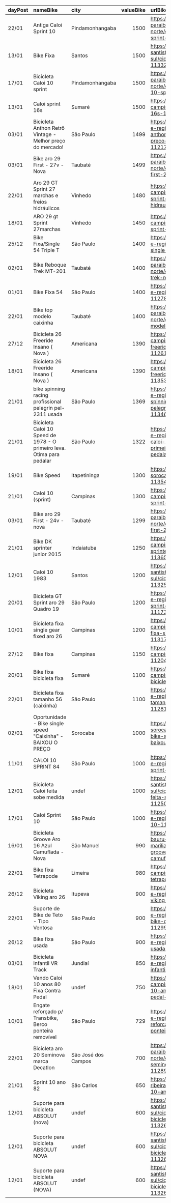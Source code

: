 | dayPost   | nameBike                                                               | city                |   valueBike | urlBike                                                                                                                          |
|:----------|:-----------------------------------------------------------------------|:--------------------|------------:|:---------------------------------------------------------------------------------------------------------------------------------|
| 22/01     | Antiga Caloi Sprint 10                                                 | Pindamonhangaba     |        1500 | https://sp.olx.com.br/vale-do-paraiba-e-litoral-norte/ciclismo/antiga-caloi-sprint-10-1130795795                                 |
| 13/01     | Bike Fixa                                                              | Santos              |        1500 | https://sp.olx.com.br/baixada-santista-e-litoral-sul/ciclismo/bike-fixa-1133214645                                               |
| 17/01     | Bicicleta Caloi 10 sprint                                              | Pindamonhangaba     |        1500 | https://sp.olx.com.br/vale-do-paraiba-e-litoral-norte/ciclismo/bicicleta-caloi-10-sprint-1126508781                              |
| 13/01     | Caloi sprint 16s                                                       | Sumaré              |        1500 | https://sp.olx.com.br/grande-campinas/ciclismo/caloi-sprint-16s-1133198683                                                       |
| 03/01     | Bicicleta Anthon Retrô Vintage - Melhor preço do mercado!              | São Paulo           |        1499 | https://sp.olx.com.br/sao-paulo-e-regiao/ciclismo/bicicleta-anthon-retro-vintage-melhor-preco-do-mercado-1121741637              |
| 03/01     | Bike aro 29 First - 27v - Nova                                         | Taubaté             |        1499 | https://sp.olx.com.br/vale-do-paraiba-e-litoral-norte/ciclismo/bike-aro-29-first-27v-nova-1128551313                             |
| 22/01     | Aro 29 GT Sprint 27 marchas e freios hidráulicos                       | Vinhedo             |        1480 | https://sp.olx.com.br/grande-campinas/ciclismo/aro-29-gt-sprint-27-marchas-e-freios-hidraulicos-1136858134                       |
| 18/01     | ARO 29 gt Sprint 27marchas                                             | Vinhedo             |        1450 | https://sp.olx.com.br/grande-campinas/ciclismo/aro-29-gt-sprint-27marchas-1135332467                                             |
| 25/12     | Bike Fixa/Single 54 Triple T                                           | São Paulo           |        1400 | https://sp.olx.com.br/sao-paulo-e-regiao/ciclismo/bike-fixa-single-54-triple-t-1125525265                                        |
| 02/01     | Bike Reboque Trek MT-201                                               | Taubaté             |        1400 | https://sp.olx.com.br/vale-do-paraiba-e-litoral-norte/ciclismo/bike-reboque-trek-mt-201-1127933093                               |
| 01/01     | Bike Fixa 54                                                           | São Paulo           |        1400 | https://sp.olx.com.br/sao-paulo-e-regiao/ciclismo/bike-fixa-54-1127811489                                                        |
| 22/01     | Bike top modelo caixinha                                               | Taubaté             |        1400 | https://sp.olx.com.br/vale-do-paraiba-e-litoral-norte/ciclismo/bike-top-modelo-caixinha-1136734446                               |
| 27/12     | Bicicleta 26 Freeride Insano ( Nova )                                  | Americana           |        1390 | https://sp.olx.com.br/grande-campinas/ciclismo/bicicleta-26-freeride-insano-nova-1126109652                                      |
| 18/01     | Bicicleta 26 Freeride Insano ( Nova )                                  | Americana           |        1390 | https://sp.olx.com.br/grande-campinas/ciclismo/bicicleta-26-freeride-insano-nova-1135379415                                      |
| 21/01     | bike spinning racing profissional pelegrin pel-2311 usada              | São Paulo           |        1369 | https://sp.olx.com.br/sao-paulo-e-regiao/ciclismo/bike-spinning-racing-profissional-pelegrin-pel-2311-usada-1134683456           |
| 21/01     | Bicicleta Caloi 10 Speed de 1978 - O primeiro leva. Otima para pedalar | São Paulo           |        1322 | https://sp.olx.com.br/sao-paulo-e-regiao/ciclismo/bicicleta-caloi-10-speed-de-1978-o-primeiro-leva-otima-para-pedalar-1131070849 |
| 19/01     | Bike Speed                                                             | Itapetininga        |        1300 | https://sp.olx.com.br/regiao-de-sorocaba/ciclismo/bike-speed-1135421698                                                          |
| 21/01     | Caloi 10 (sprint)                                                      | Campinas            |        1300 | https://sp.olx.com.br/grande-campinas/ciclismo/caloi-10-sprint-1128439557                                                        |
| 03/01     | Bike aro 29 First - 24v - nova                                         | Taubaté             |        1299 | https://sp.olx.com.br/vale-do-paraiba-e-litoral-norte/ciclismo/bike-aro-29-first-24v-nova-1128547074                             |
| 21/01     | Bike DK sprinter junior 2015                                           | Indaiatuba          |        1250 | https://sp.olx.com.br/grande-campinas/ciclismo/bike-dk-sprinter-junior-2015-1136591961                                           |
| 12/01     | Caloi 10 1983                                                          | Santos              |        1200 | https://sp.olx.com.br/baixada-santista-e-litoral-sul/ciclismo/caloi-10-1983-1132551365                                           |
| 20/01     | Bicicleta GT Sprint aro 29 Quadro 19                                   | São Paulo           |        1200 | https://sp.olx.com.br/sao-paulo-e-regiao/ciclismo/bicicleta-gt-sprint-aro-29-quadro-19-1117385556                                |
| 10/01     | Bicicleta fixa single gear fixed aro 26                                | Campinas            |        1200 | https://sp.olx.com.br/grande-campinas/ciclismo/bicicleta-fixa-single-gear-fixed-aro-26-1131704632                                |
| 27/12     | Bike fixa                                                              | Campinas            |        1150 | https://sp.olx.com.br/grande-campinas/ciclismo/bike-fixa-1120455574                                                              |
| 20/01     | Bike fixa bicicleta fixa                                               | Sumaré              |        1100 | https://sp.olx.com.br/grande-campinas/ciclismo/bike-fixa-bicicleta-fixa-1136301501                                               |
| 22/01     | Bicicleta fixa tamanho 56 (caixinha)                                   | São Paulo           |        1100 | https://sp.olx.com.br/sao-paulo-e-regiao/ciclismo/bicicleta-fixa-tamanho-56-caixinha-1128166547                                  |
| 02/01     | Oportunidade - Bike single speed "Caixinha" - BAIXOU O PREÇO           | Sorocaba            |        1000 | https://sp.olx.com.br/regiao-de-sorocaba/ciclismo/oportunidade-bike-single-speed-caixinha-baixou-o-preco-1127927801              |
| 11/01     | CALOI 10 SPRINT 84                                                     | São Paulo           |        1000 | https://sp.olx.com.br/sao-paulo-e-regiao/ciclismo/caloi-10-sprint-84-1132031386                                                  |
| 12/01     | Bicicleta Caloi feita sobe medida                                      | undef               |        1000 | https://sp.olx.com.br/baixada-santista-e-litoral-sul/ciclismo/bicicleta-caloi-feita-sobe-medida-1125058858                       |
| 17/01     | Caloi Sprint 10                                                        | São Paulo           |        1000 | https://sp.olx.com.br/sao-paulo-e-regiao/ciclismo/caloi-sprint-10-1116088558                                                     |
| 16/01     | Bicicleta Groove Aro 16  Azul Camuflada - Nova                         | São Manuel          |         990 | https://sp.olx.com.br/regiao-de-bauru-e-marilia/ciclismo/bicicleta-groove-aro-16-azul-camuflada-nova-1134247625                  |
| 22/01     | Bike fixa Tetrapode                                                    | Limeira             |         980 | https://sp.olx.com.br/grande-campinas/ciclismo/bike-fixa-tetrapode-1132508391                                                    |
| 26/12     | Bicicleta Viking aro 26                                                | Itupeva             |         900 | https://sp.olx.com.br/sao-paulo-e-regiao/ciclismo/bicicleta-viking-aro-26-1107253088                                             |
| 22/01     | Suporte de Bike de Teto - Tipo Ventosa                                 | São Paulo           |         900 | https://sp.olx.com.br/sao-paulo-e-regiao/ciclismo/suporte-de-bike-de-teto-tipo-ventosa-1129968278                                |
| 26/12     | Bike fixa usada                                                        | São Paulo           |         900 | https://sp.olx.com.br/sao-paulo-e-regiao/ciclismo/bike-fixa-usada-1125830217                                                     |
| 03/01     | Bicicleta Infantil VR Track                                            | Jundiaí             |         850 | https://sp.olx.com.br/sao-paulo-e-regiao/ciclismo/bicicleta-infantil-vr-track-1128667816                                         |
| 18/01     | Vendo Caloi 10 anos 80 Fixa Contra Pedal                               | undef               |         750 | https://sp.olx.com.br/grande-campinas/ciclismo/vendo-caloi-10-anos-80-fixa-contra-pedal-1135328773                               |
| 10/01     | Engate reforçado p/ Transbike, Berco ponteira removível                | São Paulo           |         729 | https://sp.olx.com.br/sao-paulo-e-regiao/ciclismo/engate-reforcado-p-transbike-berco-ponteira-removivel-996661591                |
| 22/01     | Bicicleta aro 20 Seminova marca Decatlon                               | São José dos Campos |         700 | https://sp.olx.com.br/vale-do-paraiba-e-litoral-norte/ciclismo/bicicleta-aro-20-seminova-marca-decatlon-1128946480               |
| 21/01     | Sprint 10 ano 82                                                       | São Carlos          |         650 | https://sp.olx.com.br/regiao-de-ribeirao-preto/ciclismo/sprint-10-ano-82-1133854242                                              |
| 12/01     | Suporte para bicicleta ABSOLUT (nova)                                  | undef               |         600 | https://sp.olx.com.br/baixada-santista-e-litoral-sul/ciclismo/suporte-para-bicicleta-absolut-nova-1132622586                     |
| 12/01     | Suporte para bicicleta ABSOLUT NOVA                                    | undef               |         600 | https://sp.olx.com.br/baixada-santista-e-litoral-sul/ciclismo/suporte-para-bicicleta-absolut-nova-1132629204                     |
| 12/01     | Suporte para bicicleta ABSOLUT (NOVA)                                  | undef               |         600 | https://sp.olx.com.br/baixada-santista-e-litoral-sul/ciclismo/suporte-para-bicicleta-absolut-nova-1132628483                     |